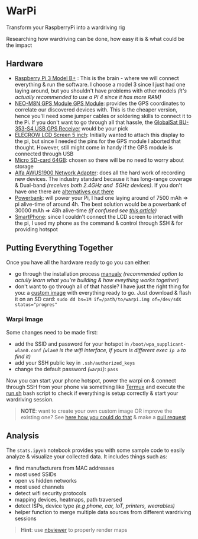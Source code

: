 # WarPi
Transform your RaspberryPi into a wardriving rig

Researching how wardriving can be done, how easy it is & what could be the impact


## Hardware
- [Raspberry Pi 3 Model B+](https://www.raspberrypi.com/products/raspberry-pi-3-model-b-plus/) : This is the brain - where we will connect everything & run the software. I choose a model 3 since I just had one laying around, but you shouldn't have problems with other models *(it's actually recommended to use a Pi 4 since it has more RAM)*
- [NEO-M8N GPS Module GPS Module](https://www.makerlab-electronics.com/product/ublox-neo-m8n-gps-module/): provides the GPS coordinates to correlate our discovered devices with. This is the cheaper version, hence you'll need some jumper cables or soldering skills to connect it to the Pi. If you don't want to go through all that hassle, the [GlobalSat BU-353-S4 USB GPS Receiver](https://www.amazon.com/GlobalSat-BU-353-S4-Receiver-Black-Improved-New/dp/B098L799NH) would be your pick
- [ELECROW LCD Screen 5 inch](https://www.amazon.com/Elecrow-800x480-Interface-Supports-Raspberry/dp/B013JECYF2): Initially wanted to attach this display to the pi, but since I needed the pins for the GPS module I aborted that thought. However, still might come in handy if the GPS module is connected through USB
- [Micro SD-card 64GB](): chosen so there will be no need to worry about storage
- [Alfa AWUS1900 Network Adapter](https://www.alfa.com.tw/products/awus1900?variant=36473966231624): does all the hard work of recording new devices. The industry standard because it has long-range coverage & Dual-band *(receives both 2.4GHz and  5GHz devices)*. If you don't have one there are [alternatives out there](https://www.youtube.com/watch?v=5MOsY3VNLK8)
- [Powerbank](): will power your Pi, I had one laying around of 7500 mAh => pi alive-time of around 4h. The best solution would be a powerbank of 30000 mAh => 48h alive-time *(if confused see [this article](https://www.powerbankexpert.com/best-raspberry-pi-power-bank/))*
- [SmartPhone](): since I couldn't connect the LCD screen to interact with the pi, I used my phone as the command & control through SSH & for providing hotspot


## Putting Everything Together
Once you have all the hardware ready to go you can either:
- go through the installation process [manualy](./docs/manual_install.md) *(recommended option to actully learn what you're building & how eveything works together)*
- don't want to go through all of that hassle? I have just the right thing for you: a [custom image](https://github.com/vlagh3/warpi/releases) with everything ready to go. Just download & flash it on an SD card: `sudo dd bs=1M if=/path/to/warpi.img of=/dev/sdX status="progres"`


### Warpi Image
Some changes need to be made first:
- add the SSID and password for your hotspot in `/boot/wpa_supplicant-wlan0.conf` *(`wlan0` is the wifi interface, if yours is different exec `ip a` to find it)*
- add your SSH public key in `.ssh/authorized_keys`
- change the default password *(`warpi`)*: `pass`

Now you can start your phone hotspot, power the warpi on & connect through SSH from your phone via something like [Termux](https://termux.dev/en/) and execute the [run.sh](https://github.com/vlagh3/warpi/blob/main/src/run.sh) bash script to check if everything is setup correctly & start your wardriving session.

> **NOTE**: want to create your own custom image OR improve the existing one? See [here how you could do that](./docs/custom_image.md) & make a [pull request](https://github.com/vlagh3/warpi/pulls)


## Analysis
The `stats.ipynb` notebook provides you with some sample code to easily analyze & visualize your collected data. It includes things such as:
- find manufacturers from MAC addresses
- most used SSIDs
- open vs hidden networks
- most used channels
- detect wifi security protocols
- mapping devices, heatmaps, path traversed
- detect ISPs, device type *(e.g phone, car, IoT, printers, wearables)*
- helper function to merge multiple data sources from different wardriving sessions

> **Hint**: use [nbviewer](https://nbviewer.org/github/vlagh3/warpi/blob/main/stats.ipynb) to properly render maps

